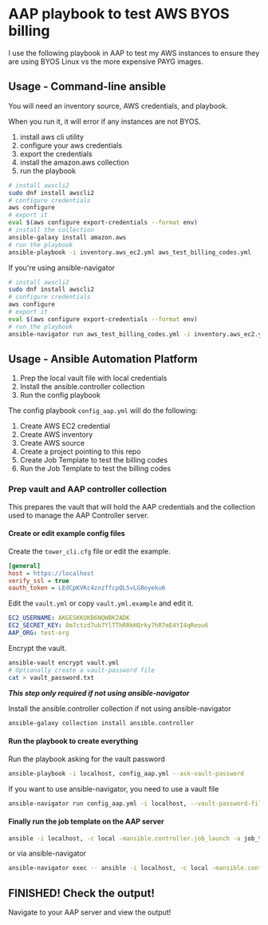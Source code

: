 # AAP playbook to test AWS BYOS billing

I use the following playbook in AAP to test my AWS instances to ensure they are
using BYOS Linux vs the more expensive PAYG images.

## Usage - Command-line ansible

You will need an inventory source, AWS credentials, and playbook.

When you run it, it will error if any instances are not BYOS.

1. install aws cli utility
2. configure your aws credentials
3. export the credentials
4. install the amazon.aws collection
5. run the playbook

```bash
# install awscli2
sudo dnf install awscli2
# configure credentials
aws configure
# export it
eval $(aws configure export-credentials --format env)
# install the collection
ansible-galaxy install amazon.aws
# run the playbook
ansible-playbook -i inventory.aws_ec2.yml aws_test_billing_codes.yml
```

If you're using ansible-navigator

```bash
# install awscli2
sudo dnf install awscli2
# configure credentials
aws configure
# export it
eval $(aws configure export-credentials --format env)
# run the playbook
ansible-navigator run aws_test_billing_codes.yml -i inventory.aws_ec2.yml --penv AWS_ACCESS_KEY_ID --penv AWS_SECRET_ACCESS_KEY
```

## Usage - Ansible Automation Platform

1. Prep the local vault file with local credentials
2. Install the ansible.controller collection
3. Run the config playbook

The config playbook `config_aap.yml` will do the following:

1. Create AWS EC2 credential
2. Create AWS inventory
3. Create AWS source
4. Create a project pointing to this repo
5. Create Job Template to test the billing codes
5. Run the Job Template to test the billing codes

### Prep vault and AAP controller collection

This prepares the vault that will hold the AAP credentials and the collection
used to manage the AAP Controller server.


#### Create or edit example config files

Create the `tower_cli.cfg` file or edit the example.

```ini
[general]
host = https://localhost
verify_ssl = true
oauth_token = LEdCpKVKc4znzffcpQL5vLG8oyeku6
```

Edit the `vault.yml` or copy `vault.yml.example` and edit it.

```yaml
EC2_USERNAME: AKGESKKUKB6NQWBK2ADK
EC2_SECRET_KEY: 8m7ctzd7ub7YlTThRRkHQrky7hR7mE4YI4qReou6
AAP_ORG: test-org
```

Encrypt the vault.

```bash
ansible-vault encrypt vault.yml
# Optionally create a vault-password file
cat > vault_password.txt
```

***This step only required if not using ansible-navigator***

Install the ansible.controller collection if not using ansible-navigator

```bash
ansible-galaxy collection install ansible.controller
```

#### Run the playbook to create everything

Run the playbook asking for the vault password

```bash
ansible-playbook -i localhost, config_aap.yml --ask-vault-password
```

If you want to use ansible-navigator, you need to use a vault file

```bash
ansible-navigator run config_aap.yml -i localhost, --vault-password-file=vault_password.txt
```

#### Finally run the job template on the AAP server

```bash
ansible -i localhost, -c local -mansible.controller.job_launch -a job_template=AWS-Test-Billing-Codes all
```

or via ansible-navigator

```bash
ansible-navigator exec -- ansible -i localhost, -c local -mansible.controller.job_launch -a job_template=AWS-Test-Billing-Codes all
```

## FINISHED! Check the output!

Navigate to your AAP server and view the output!
